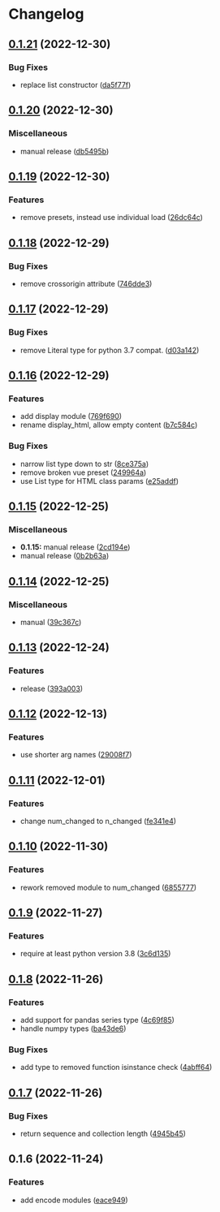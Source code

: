 # Changelog

## [0.1.21](https://github.com/n6ai/n6py/compare/v0.1.20...v0.1.21) (2022-12-30)


### Bug Fixes

* replace list constructor ([da5f77f](https://github.com/n6ai/n6py/commit/da5f77ff6d62440576d83e82effa480084c18787))

## [0.1.20](https://github.com/n6ai/n6py/compare/v0.1.19...v0.1.20) (2022-12-30)


### Miscellaneous

* manual release ([db5495b](https://github.com/n6ai/n6py/commit/db5495bdf8f96e947065f9442475fc3b6d4b9d97))

## [0.1.19](https://github.com/n6ai/n6py/compare/v0.1.18...v0.1.19) (2022-12-30)


### Features

* remove presets, instead use individual load ([26dc64c](https://github.com/n6ai/n6py/commit/26dc64c65848c0ee07ef700dde085fe6c5743f42))

## [0.1.18](https://github.com/n6ai/n6py/compare/v0.1.17...v0.1.18) (2022-12-29)


### Bug Fixes

* remove crossorigin attribute ([746dde3](https://github.com/n6ai/n6py/commit/746dde355f344c5ebd483811cc295b734a688941))

## [0.1.17](https://github.com/n6ai/n6py/compare/v0.1.16...v0.1.17) (2022-12-29)


### Bug Fixes

* remove Literal type for python 3.7 compat. ([d03a142](https://github.com/n6ai/n6py/commit/d03a142f0b166da43ee6a9f5017dda172aa0dc71))

## [0.1.16](https://github.com/n6ai/n6py/compare/v0.1.15...v0.1.16) (2022-12-29)


### Features

* add display module ([769f690](https://github.com/n6ai/n6py/commit/769f6903329e8b59f72253b34e9068d3c2adeaf1))
* rename display_html, allow empty content ([b7c584c](https://github.com/n6ai/n6py/commit/b7c584c510fd2fca74bbc28fc9109f83a6bfe9c0))


### Bug Fixes

* narrow list type down to str ([8ce375a](https://github.com/n6ai/n6py/commit/8ce375a27d2d6f7be02c6c1263bb378a919aae6b))
* remove broken vue preset ([249964a](https://github.com/n6ai/n6py/commit/249964a9ec55b2e54b29783742bd1fdbbadef401))
* use List type for HTML class params ([e25addf](https://github.com/n6ai/n6py/commit/e25addf87e94fc48a3b6488c53a83450485ed7d9))

## [0.1.15](https://github.com/n6ai/n6py/compare/v0.1.14...v0.1.15) (2022-12-25)


### Miscellaneous

* **0.1.15:** manual release ([2cd194e](https://github.com/n6ai/n6py/commit/2cd194ebd48585baf163306b294280535f22dccc))
* manual release ([0b2b63a](https://github.com/n6ai/n6py/commit/0b2b63aafbe9e69a007427de45367df651302c4d))

## [0.1.14](https://github.com/n6ai/n6py/compare/v0.1.13...v0.1.14) (2022-12-25)


### Miscellaneous

* manual ([39c367c](https://github.com/n6ai/n6py/commit/39c367c7c1081aecf674b572a8a9c12fb92868e5))

## [0.1.13](https://github.com/n6ai/n6py/compare/v0.1.12...v0.1.13) (2022-12-24)


### Features

* release ([393a003](https://github.com/n6ai/n6py/commit/393a003bfc13c96070f945fc0a7d21be7c65041c))

## [0.1.12](https://github.com/n6ai/n6py/compare/v0.1.11...v0.1.12) (2022-12-13)


### Features

* use shorter arg names ([29008f7](https://github.com/n6ai/n6py/commit/29008f7ddd8eb582d7ec16abc9010e8a06e1160c))

## [0.1.11](https://github.com/n6ai/n6py/compare/v0.1.10...v0.1.11) (2022-12-01)


### Features

* change num_changed to n_changed ([fe341e4](https://github.com/n6ai/n6py/commit/fe341e4eb235025e38862a9055e0cd0b856fc5d3))

## [0.1.10](https://github.com/n6ai/n6py/compare/v0.1.9...v0.1.10) (2022-11-30)


### Features

* rework removed module to num_changed ([6855777](https://github.com/n6ai/n6py/commit/6855777db1c078160799b273a79e8f7288391f26))

## [0.1.9](https://github.com/n6ai/n6py/compare/v0.1.8...v0.1.9) (2022-11-27)


### Features

* require at least python version 3.8 ([3c6d135](https://github.com/n6ai/n6py/commit/3c6d135b759e795181492be7a6c983d1d7a86e76))

## [0.1.8](https://github.com/n6ai/n6py/compare/v0.1.7...v0.1.8) (2022-11-26)


### Features

* add support for pandas series type ([4c69f85](https://github.com/n6ai/n6py/commit/4c69f85017f1ff768daa35f0f3852a2d949bab6e))
* handle numpy types ([ba43de6](https://github.com/n6ai/n6py/commit/ba43de67eb18f0b2f6314e732b1dd939af419923))


### Bug Fixes

* add type to removed function isinstance check ([4abff64](https://github.com/n6ai/n6py/commit/4abff64e4ce929286fcc32406f86f272fe4c6b0d))

## [0.1.7](https://github.com/n6ai/n6py/compare/v0.1.6...v0.1.7) (2022-11-26)


### Bug Fixes

* return sequence and collection length ([4945b45](https://github.com/n6ai/n6py/commit/4945b45291ee2cdc7c5cfc1609228e7f94ef1f90))

## 0.1.6 (2022-11-24)


### Features

* add encode modules ([eace949](https://github.com/n6ai/n6py/commit/eace94963b6fdc7a5baa82a6897d5135eebc2302))
